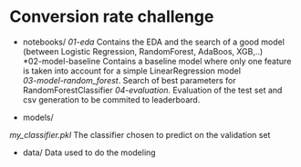 # Conversion rate challenge

- notebooks/
*01-eda* Contains the EDA and the search of a good model (between Logistic Regression, RandomForest, AdaBoos, XGB,..) <br>
*02-model-baseline Contains a baseline model where only one feature is taken into account for a simple LinearRegression model <br>
*03-model-random_forest*.  Search of best parameters for RandomForestClassifier
*04-evaluation*.  Evaluation of the test set and csv generation to be commited to leaderboard.

- models/

*my_classifier.pkl* The classifier chosen to predict on the validation set

- data/
Data used to do the modeling

